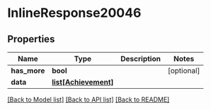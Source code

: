 # InlineResponse20046

## Properties
Name | Type | Description | Notes
------------ | ------------- | ------------- | -------------
**has_more** | **bool** |  | [optional] 
**data** | [**list[Achievement]**](Achievement.md) |  | 

[[Back to Model list]](../README.md#documentation-for-models) [[Back to API list]](../README.md#documentation-for-api-endpoints) [[Back to README]](../README.md)


